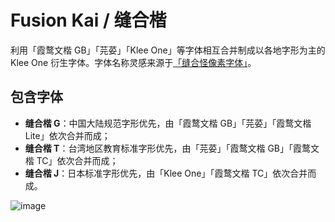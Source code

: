 # Fusion Kai / 缝合楷
利用「霞鹜文楷 GB」「芫荽」「Klee One」等字体相互合并制成以各地字形为主的 Klee One 衍生字体。字体名称灵感来源于[「缝合怪像素字体」](https://github.com/TakWolf/fusion-pixel-font)。

## 包含字体
- **缝合楷 G**：中国大陆规范字形优先，由「霞鹜文楷 GB」「芫荽」「霞鹜文楷 Lite」依次合并而成；
- **缝合楷 T**：台湾地区教育标准字形优先，由「芫荽」「霞鹜文楷 GB」「霞鹜文楷 TC」依次合并而成；
- **缝合楷 J**：日本标准字形优先，由「Klee One」「霞鹜文楷 TC」依次合并而成。

![image](https://user-images.githubusercontent.com/51902309/189492198-1a5b579e-4cc9-4f4c-9f0b-cf069d813b3a.png)


